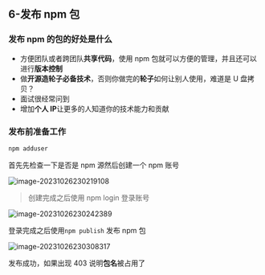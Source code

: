 ## 6-发布 npm 包

### 发布 npm 的包的好处是什么

- 方便团队或者跨团队**共享代码**，使用 npm 包就可以方便的管理，并且还可以进行**版本控制**
- 做**开源造轮子必备技术**，否则你做完的**轮子**如何让别人使用，难道是 U 盘拷贝？
- 面试很经常问到
- 增加**个人 IP**让更多的人知道你的技术能力和贡献

### 发布前准备工作

```bash
npm adduser
```

首先先检查一下是否是 npm 源然后创建一个 npm 账号

![image-20231026230219108](https://chen-1320883525.cos.ap-chengdu.myqcloud.com/img/image-20231026230219108.png)

> 创建完成之后使用 npm login 登录账号

![image-20231026230242389](https://chen-1320883525.cos.ap-chengdu.myqcloud.com/img/image-20231026230242389.png)

登录完成之后使用`npm publish` 发布 npm 包

![image-20231026230308317](https://chen-1320883525.cos.ap-chengdu.myqcloud.com/img/image-20231026230308317.png)

发布成功，如果出现 403 说明**包名**被占用了
